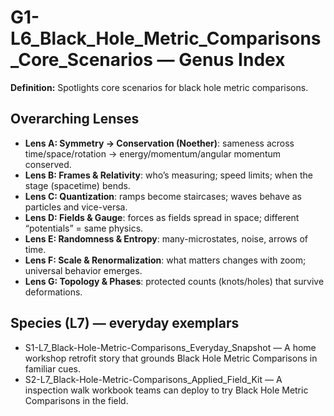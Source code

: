 # G1-L6_Black_Hole_Metric_Comparisons_Core_Scenarios — Genus Index
**Definition:** Spotlights core scenarios for black hole metric comparisons.

## Overarching Lenses

- **Lens A: Symmetry -> Conservation (Noether)**: sameness across time/space/rotation → energy/momentum/angular momentum conserved.
- **Lens B: Frames & Relativity**: who’s measuring; speed limits; when the stage (spacetime) bends.
- **Lens C: Quantization**: ramps become staircases; waves behave as particles and vice-versa.
- **Lens D: Fields & Gauge**: forces as fields spread in space; different “potentials” = same physics.
- **Lens E: Randomness & Entropy**: many-microstates, noise, arrows of time.
- **Lens F: Scale & Renormalization**: what matters changes with zoom; universal behavior emerges.
- **Lens G: Topology & Phases**: protected counts (knots/holes) that survive deformations.

## Species (L7) — everyday exemplars
- S1-L7_Black-Hole-Metric-Comparisons_Everyday_Snapshot — A home workshop retrofit story that grounds Black Hole Metric Comparisons in familiar cues.
- S2-L7_Black-Hole-Metric-Comparisons_Applied_Field_Kit — A inspection walk workbook teams can deploy to try Black Hole Metric Comparisons in the field.
